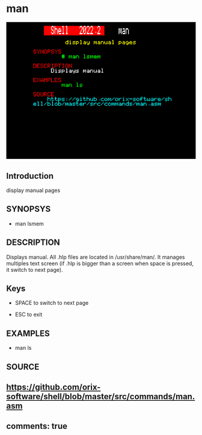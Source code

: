 # man

![man](imgs/man.png)

## Introduction

display manual pages

## SYNOPSYS

+ man lsmem

## DESCRIPTION

Displays manual. All .hlp files are located in /usr/share/man/. It manages multiples text screen (if .hlp is bigger than a screen when space is pressed, it switch to next page).

## Keys

+ SPACE to switch to next page

+ ESC to exit

## EXAMPLES

+ man ls

## SOURCE

https://github.com/orix-software/shell/blob/master/src/commands/man.asm
---
comments: true
---

